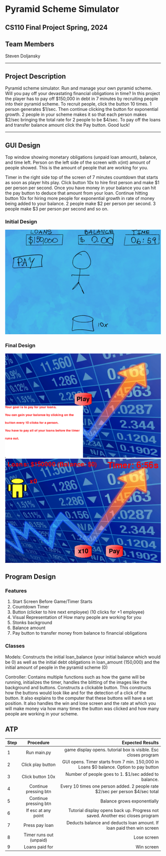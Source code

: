 
#  Pyramid Scheme Simulator 
## CS110 Final Project   Spring, 2024 

## Team Members

Steven Doljansky

***

## Project Description

Pyramid scheme simulator. Run and manage your own pyramid scheme. Will you pay off your devastating financial obligations in time? In this project the player has to pay off $150,000 in debt in 7 minutes by recruiting people into their pyramid scheme. To recruit people, click the button 10 times. 1 person generates $1/sec. Then continue clicking the button for exponential growth. 2 people in your scheme makes it so that each person makes $2/sec bringing the total rate for 2 people to be $4/sec. To pay off the loans and transfer balance amount click the Pay button. Good luck!

***    

## GUI Design

Top window showing monetary obligations (unpaid loan amount), balance, and time left.
Person on the left side of the screen with x(int) amount of people showed. This is the amount of people that are working for you.

Timer in the right side top of the screen of 7 minutes countdown that starts as soon as player hits play.
Click button 10x to hire first person and make $1 per person per second.
Once you have money in your balance you can hit the pay button to deduce that amount from your loan.
Continue hitting button 10x for hiring more people for exponential growth in rate of money being added to your balance. 
2 people make $2 per person per second.
3 people make $3 per person per second and so on.



### Initial Design

![initial gui](assets/gui.jpg)

### Final Design

![final gui](assets/fgui1.png)
![final gui](assets/fgui2.png)

## Program Design

### Features

1. Start Screen Before Game/Timer Starts
2. Countdown Timer
3. Button (clicker to hire next employee) (10 clicks for +1 employee)
4. Visual Representation of How many people are working for you
5. Stonks background 
6. Balance amount 
7. Pay button to transfer money from balance to financial obligations

### Classes

Models: Constructs the initial loan_balance (your initial balance which would be 0) as well as the initial debt obligations in loan_amount (150,000) and the initial amount of people in the pyramid scheme (0)

Controller: Contains multiple functions such as how the game will be running, initializes the timer, handles the blitting of the images like the background and buttons. Constructs a clickable button. This constructs how the buttons would look like and for the detection of a click of the button. It also explains to the computer that these buttons will have a set position. It also handles the win and lose screen and the rate at which you will make money via how many times the button was clicked and how many people are working in your scheme. 

## ATP

| Step                 |Procedure             |Expected Results                   |
|----------------------|:--------------------:|-----------------------------------------------------------------:|
|  1                   | Run main.py    |game display opens. tutorial box is visible. Esc closes program   |
|  2                   | Click play button    |GUI opens. Timer starts from 7 min. 150,000 in Loans $0 balance. Option to pay button      |
|  3                   | Click button 10x     |Number of people goes to 1. $1/sec added to balance.              |
|  4                   |Continue pressing btn |Every 10 times one person added. 2 people rate $2/sec per person $4/sec total|
|  5                   | Continue pressing btn|Balance grows exponentially   |
|  6                   | If esc at any point  |Tutorial display opens back up. Progress not saved. Another esc closes program|
|  7                   | Press pay loan       |Deducts balance and deducts loan amount. If loan paid then win screen   |
|  8                   | Timer runs out (unpaid)      |Lose screen                                                |
|  9                   | Loans paid for      |Win screen                                                |